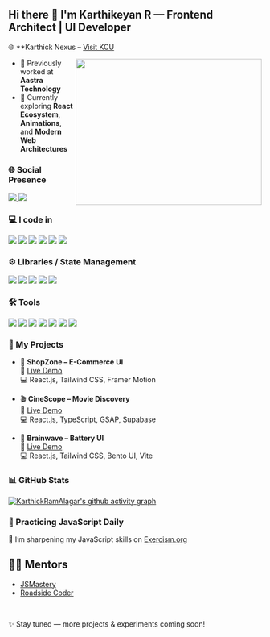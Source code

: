 ## Hi there 👋 I'm Karthikeyan R — Frontend Architect | UI Developer
🌐 **Karthick Nexus –  [Visit KCU](https://karthi-nexus.vercel.app/RenderGate)  
 

<img align="right" width="370" height="290" src="https://i.pinimg.com/originals/47/f0/34/47f0342cec72b800463bf003eac1257e.gif">

- 🔭 Previously worked at **Aastra Technology**  
- 🌱 Currently exploring **React Ecosystem**, **Animations**, and **Modern Web Architectures**

### 🌐 Social Presence
<p>
  <a href="https://www.linkedin.com/in/karthickeyan-ramalagar-763404370/">
    <img src="https://img.shields.io/badge/LinkedIn-0077B5?style=for-the-badge&logo=linkedin&logoColor=white"/>
  </a>
  <a href="https://www.instagram.com/karthi180_9?igsh=YXdiYnlvOWxjMzE4">
    <img src="https://img.shields.io/badge/Instagram-E4405F?style=for-the-badge&logo=instagram&logoColor=white"/>
  </a>
</p>


### 💻 I code in
<p>
  <img src="https://img.icons8.com/color/48/000000/javascript.png"/>
  <img src="https://img.icons8.com/color/48/000000/typescript.png"/>
  <img src="https://img.icons8.com/color/48/000000/html-5.png"/>
  <img src="https://img.icons8.com/color/48/000000/css3.png"/>
  <img src="https://img.icons8.com/color/48/null/graphql.png"/>
  <img src="https://img.icons8.com/color/48/000000/tailwindcss.png"/>
</p>

### ⚙️ Libraries / State Management
<p>
  <img src="https://img.shields.io/badge/Framer_Motion-0055FF?style=for-the-badge&logo=framer&logoColor=white"/>
  <img src="https://img.shields.io/badge/GSAP-88CE02?style=for-the-badge&logo=greensock&logoColor=white"/>
  <img src="https://img.shields.io/badge/Three.js-000000?style=for-the-badge&logo=three.js&logoColor=white"/>
  <img src="https://img.shields.io/badge/Redux-593D88?style=for-the-badge&logo=redux&logoColor=white"/>
  <img src="https://img.shields.io/badge/Zustand-000000?style=for-the-badge&logo=Zustand&logoColor=white"/>
</p>

### 🛠️ Tools
<p>
  <img src="https://img.shields.io/badge/Supabase-3ECF8E?style=for-the-badge&logo=supabase&logoColor=white"/>
  <img src="https://img.shields.io/badge/AppWrite-F02E65?style=for-the-badge&logo=appwrite&logoColor=white"/>
  <img src="https://img.shields.io/badge/Clerk-3D4F9F?style=for-the-badge&logo=clerk&logoColor=white"/>
  <img src="https://img.shields.io/badge/NeonDB-0099CC?style=for-the-badge&logo=postgresql&logoColor=white"/>
  <img src="https://img.shields.io/badge/Yup-00A3E0?style=for-the-badge&logoColor=white"/>
  <img src="https://img.shields.io/badge/VSCode-007ACC?style=for-the-badge&logo=visual-studio-code&logoColor=white"/>
  <img src="https://img.shields.io/badge/Git-F05032?style=for-the-badge&logo=git&logoColor=white"/>
</p>



### 🚀 My Projects

- 🎯 **ShopZone – E-Commerce UI**  
  🔗 [Live Demo](https://karthickramalagar.github.io/ShopZone/)  
  💻 React.js, Tailwind CSS, Framer Motion

- 🎬 **CineScope – Movie Discovery**  
  🔗 [Live Demo](https://karthickramalagar.github.io/CineScope/)  
  💻 React.js, TypeScript, GSAP, Supabase

- 🔋 **Brainwave – Battery UI**  
  🔗 [Live Demo](https://karthickramalagar.github.io/BrainWave/)  
  💻 React.js, Tailwind CSS, Bento UI, Vite




### 📊 GitHub Stats

[![KarthickRamAlagar's github activity graph](https://github-readme-activity-graph.vercel.app/graph?username=KarthickRamAlagar&bg_color=000000&color=4c9e86&line=8d4c9e&point=40413e&area=true&hide_border=true)](https://github.com/KarthickRamAlagar)



### 🧠 Practicing JavaScript Daily

📘 I’m sharpening my JavaScript skills on [Exercism.org](https://exercism.org/profiles/KarthickRamAlagar)


## 👨‍🏫 Mentors
- [JSMastery](https://www.jsmastery.pro/)  
- [Roadside Coder](https://www.youtube.com/@RoadsideCoder)  

<br/>

✨ Stay tuned — more projects & experiments coming soon!

